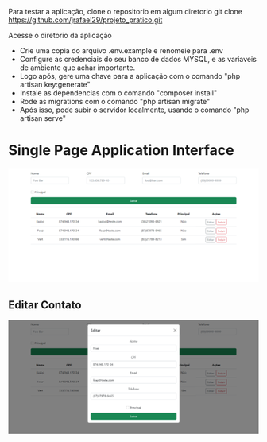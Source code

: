 
Para testar a aplicação, clone o repositorio em algum diretorio
git clone https://github.com/jrafael29/projeto_pratico.git

Acesse o diretorio da aplicação

- Crie uma copia do arquivo .env.example e renomeie para .env
- Configure as credenciais do seu banco de dados MYSQL, e as variaveis de ambiente que achar importante.
- Logo após, gere uma chave para a aplicação com o comando "php artisan key:generate"
- Instale as dependencias com o comando "composer install"
- Rode as migrations com o comando "php artisan migrate"
- Após isso, pode subir o servidor localmente, usando o comando "php artisan serve"


<h1> Single Page Application Interface </h1> 
<img src="./public/assets/images/spa-home.png" /> 


<h2> Editar Contato </h2>
<img src="./public/assets/images/spa-edit.png" /> 
